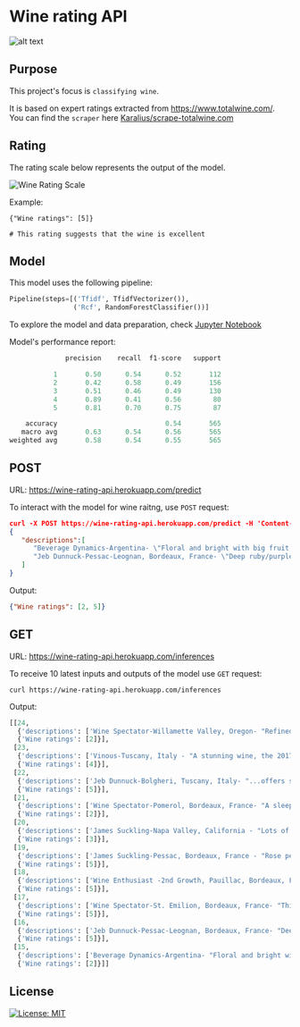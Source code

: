 # Wine rating API

![alt text](https://www.totalwine.com/media/sys_master/cmsmedia/h4d/h16/8994184232990.jpg)

## Purpose

This project's focus is ```classifying wine```.

It is based on expert ratings extracted from <https://www.totalwine.com/>. You can find the ```scraper``` here [Karalius/scrape-totalwine.com](https://github.com/Karalius/scrape-totalwine.com)



## Rating
The rating scale below represents the output of the model.

![Wine Rating Scale](https://lh3.googleusercontent.com/proxy/yzBKLvnh2eyrhSvSnrGpgar26h2IfDe_ix1wFZrMtxav5Ni5mVKfe9eXmHzDAoLgw0ISY0I0hNihU1bq9sldex5lsalE1iAOa5yxRo78L61IeZfdlfCKYeknU2fdCV0tgQ)

Example:
```
{"Wine ratings": [5]}

# This rating suggests that the wine is excellent
```

## Model
This model uses the following pipeline:

```python
Pipeline(steps=[('Tfidf', TfidfVectorizer()),
                ('Rcf', RandomForestClassifier())]
```
To explore the model and data preparation, check [Jupyter Notebook](https://github.com/Karalius/wine-rating-api/blob/main/model/model.ipynb)


Model's performance report:

``` python
              precision    recall  f1-score   support

           1       0.50      0.54      0.52       112
           2       0.42      0.58      0.49       156
           3       0.51      0.46      0.49       130
           4       0.89      0.41      0.56        80
           5       0.81      0.70      0.75        87

    accuracy                           0.54       565
   macro avg       0.63      0.54      0.56       565
weighted avg       0.58      0.54      0.55       565
```

## POST
URL: <https://wine-rating-api.herokuapp.com/predict>

To interact with the model for wine raitng, use ```POST``` request:

```json
curl -X POST https://wine-rating-api.herokuapp.com/predict -H 'Content-Type: application/json' -d
{
   "descriptions":[
      "Beverage Dynamics-Argentina- \"Floral and bright with big fruit that blasts out of the glass and is extremely approachable. Combining fresh raspberry and black currant notes, this a fun, punch, tannic cabernet that over-delivers.\"",
      "Jeb Dunnuck-Pessac-Leognan, Bordeaux, France- \"Deep ruby/purple, with stunning creme de cassis and blackberry fruits as well as kaleidoscope-like notes of graphite, scorched earth, smoke, violets, and spring flowers, it offers full-bodied richness yet stays light on its feet, graceful, and...\""
   ]
}
```

Output:

```json
{"Wine ratings": [2, 5]}
```

## GET
URL: <https://wine-rating-api.herokuapp.com/inferences>

To receive 10 latest inputs and outputs of the model use ```GET``` request:

```
curl https://wine-rating-api.herokuapp.com/inferences
```

Output:

```python
[[24,
  {'descriptions': ['Wine Spectator-Willamette Valley, Oregon- "Refined and stately in style, offering elegantly complex raspberry and cherry flavors, with orange peel and clove notes, gaining structure toward polished tannins."']},
  {'Wine ratings': [2]}],
 [23,
  {'descriptions': ['Vinous-Tuscany, Italy - "A stunning wine, the 2017 Ornellaia offers a captivating interplay of richness and energy...offers up an enticing melange of mocha, cedar, tobacco and licorice, with soft curves that add to its sensuality and allure. The 2017 is sumptuous and racy..."']},
  {'Wine ratings': [4]}],
 [22,
  {'descriptions': ['Jeb Dunnuck-Bolgheri, Tuscany, Italy- "...offers serious intensity in its cassis, black cherry, graphite, bay leaf, forest floor, and spring flower aromas and flavors. Full-bodied and multi-dimensional on the palate, it has thrilling purity of fruit, ample tannins, and a great, great finish."']},
  {'Wine ratings': [5]}],
 [21,
  {'descriptions': ['Wine Spectator-Pomerol, Bordeaux, France- "A sleeping giant. Dark ruby in color, showing aromas of blackberry, and green olive, with a hint of mineral. Full-bodied, with ultrafine tannins and a supercaressing mouthfeel. Coffee, dark chocolate and berry. Chewy yet balanced. Very long in the mouth."']},
  {'Wine ratings': [2]}],
 [20,
  {'descriptions': ['James Suckling-Napa Valley, California - "Lots of blackberries and wet earth with mahogany and spice. Full-bodied, tight and composed with long, silky tannins. Shows length and depth...already beautiful."']},
  {'Wine ratings': [3]}],
 [19,
  {'descriptions': ['James Suckling-Pessac, Bordeaux, France - "Rose petals, sandalwood and currants with some plums and fruit tea. Full-bodied, tight and focused. Incredibly straight and minerally. Toned muscles here. Tannic. Traditional and unwavering."']},
  {'Wine ratings': [5]}],
 [18,
  {'descriptions': ['Wine Enthusiast -2nd Growth, Pauillac, Bordeaux, France-"This great estate in southern Pauillac, facing the Latour vineyard, is at the top of its game. In this release, the tannins are as impressive and dense as the black fruits. Together they form a harmonious ensemble, richly structured,..."']},
  {'Wine ratings': [5]}],
 [17,
  {'descriptions': ['Wine Spectator-St. Emilion, Bordeaux, France- "This offers a lovely display of boysenberry, cherry and plum fruit, yet stays refined and focused, relying on purity as this glides through. Has weight but feels silky, with a flinty mineral hint adding cut on the finish.."']},
  {'Wine ratings': [5]}],
 [16,
  {'descriptions': ['Jeb Dunnuck-Pessac-Leognan, Bordeaux, France- "Deep ruby/purple, with stunning creme de cassis and blackberry fruits as well as kaleidoscope-like notes of graphite, scorched earth, smoke, violets, and spring flowers, it offers full-bodied richness yet stays light on its feet, graceful, and..."']},
  {'Wine ratings': [5]}],
 [15,
  {'descriptions': ['Beverage Dynamics-Argentina- "Floral and bright with big fruit that blasts out of the glass and is extremely approachable. Combining fresh raspberry and black currant notes, this a fun, punch, tannic cabernet that over-delivers."']},
  {'Wine ratings': [2]}]]
```

## License
[![License: MIT](https://img.shields.io/badge/License-MIT-yellow.svg)](https://opensource.org/licenses/MIT)
